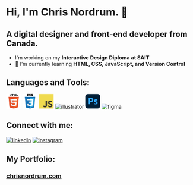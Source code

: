 # Hi, I'm Chris Nordrum. 👋
## A digital designer and front-end developer from Canada.

- I'm working on my **Interactive Design Diploma at SAIT**
- 🌱 I’m currently learning **HTML, CSS, JavaScript, and Version Control**



## Languages and Tools:
<img src="https://raw.githubusercontent.com/devicons/devicon/master/icons/html5/html5-original-wordmark.svg" alt="html5" width="40" height="40">
<img src="https://raw.githubusercontent.com/devicons/devicon/master/icons/css3/css3-original-wordmark.svg" alt="css3" width="40" height="40">
<img src="https://raw.githubusercontent.com/devicons/devicon/master/icons/javascript/javascript-original.svg" alt="javascript" width="40" height="40">
<img src="https://www.vectorlogo.zone/logos/adobe_illustrator/adobe_illustrator-icon.svg" alt="illustrator" width="40" height="40">
<img src="https://raw.githubusercontent.com/devicons/devicon/master/icons/photoshop/photoshop-original.svg" alt="photoshop" width="40" height="40">
<img src="https://www.vectorlogo.zone/logos/figma/figma-icon.svg" alt="figma" width="40" height="40">

## Connect with me:
<a href="https://linkedin.com/in/chris-nordrum" target="blank"><img align="center" src="https://raw.githubusercontent.com/rahuldkjain/github-profile-readme-generator/master/src/images/icons/Social/linked-in-alt.svg" alt="linkedin" height="30" width="40"></a>
<a href="https://instagram.com/chrishnordrum" target="blank"><img align="center" src="https://raw.githubusercontent.com/rahuldkjain/github-profile-readme-generator/master/src/images/icons/Social/instagram.svg" alt="instagram" height="30" width="40"></a>

## My Portfolio:
### [chrisnordrum.com](https://chrisnordrum.com/)